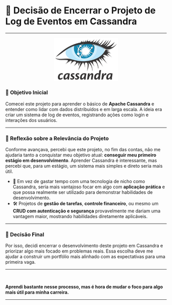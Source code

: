 # 📜 **Decisão de Encerrar o Projeto de Log de Eventos em Cassandra**

---

<p align="center">
    <img src="Cassandra.svg" alt="" width="200">
</p>

### 🎯 **Objetivo Inicial**
Comecei este projeto para aprender o básico de **Apache Cassandra** e entender como lidar com dados distribuídos e em larga escala. A ideia era criar um sistema de log de eventos, registrando ações como login e interações dos usuários.

---

### 💭 **Reflexão sobre a Relevância do Projeto**
Conforme avançava, percebi que este projeto, no fim das contas, não me ajudaria tanto a conquistar meu objetivo atual: **conseguir meu primeiro estágio em desenvolvimento**. Aprender Cassandra é interessante, mas percebi que, para um estágio, um sistema mais simples e direto seria mais útil.

- 🧩 Em vez de gastar tempo com uma tecnologia de nicho como Cassandra, seria mais vantajoso focar em algo com **aplicação prática** e que possa realmente ser utilizado para demonstrar habilidades de desenvolvimento.
- 🛠️ Projetos de **gestão de tarefas**, **controle financeiro**, ou mesmo um **CRUD com autenticação e segurança** provavelmente me dariam uma vantagem maior, mostrando habilidades diretamente aplicáveis.

---

### 🛑 **Decisão Final**
Por isso, decidi encerrar o desenvolvimento deste projeto em Cassandra e priorizar algo mais focado em problemas reais. Essa escolha deve me ajudar a construir um portfólio mais alinhado com as expectativas para uma primeira vaga.

---

<p align="center">
    <img src=".gif" alt="" width="300">
</p>

**Aprendi bastante nesse processo, mas é hora de mudar o foco para algo mais útil para minha carreira.**

---
